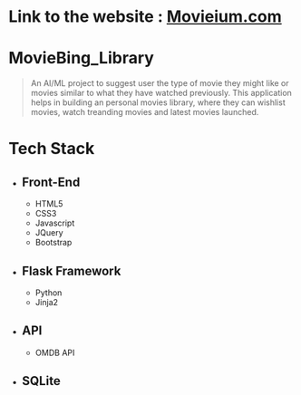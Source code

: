 # **Link to the website : [Movieium.com](https://movieium.herokuapp.com)**

# MovieBing_Library
> An AI/ML project to suggest user the type of movie they might like or movies similar to what they have watched previously.
This application helps in building an personal movies library, where they can wishlist movies, watch treanding movies and
latest movies launched.

# **Tech Stack**
- ## Front-End
  - HTML5
  - CSS3
  - Javascript
  - JQuery
  - Bootstrap
- ## Flask Framework
  - Python
  - Jinja2
- ## API
  - OMDB API
- ## SQLite
